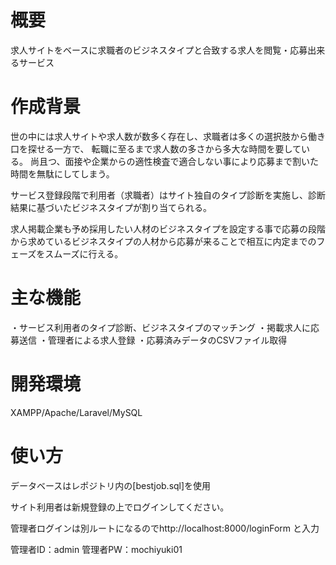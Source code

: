 #  概要　　

求人サイトをベースに求職者のビジネスタイプと合致する求人を閲覧・応募出来るサービス

#  作成背景

世の中には求人サイトや求人数が数多く存在し、求職者は多くの選択肢から働き口を探せる一方で、
転職に至るまで求人数の多さから多大な時間を要している。
尚且つ、面接や企業からの適性検査で適合しない事により応募まで割いた時間を無駄にしてしまう。

サービス登録段階で利用者（求職者）はサイト独自のタイプ診断を実施し、診断結果に基づいたビジネスタイプが割り当てられる。

求人掲載企業も予め採用したい人材のビジネスタイプを設定する事で応募の段階から求めているビジネスタイプの人材から応募が来ることで相互に内定までのフェーズをスムーズに行える。


#  主な機能

・サービス利用者のタイプ診断、ビジネスタイプのマッチング
・掲載求人に応募送信
・管理者による求人登録
・応募済みデータのCSVファイル取得


#  開発環境
XAMPP/Apache/Laravel/MySQL

# 使い方

データベースはレポジトリ内の[bestjob.sql]を使用

サイト利用者は新規登録の上でログインしてください。

管理者ログインは別ルートになるのでhttp://localhost:8000/loginForm と入力

管理者ID：admin 管理者PW：mochiyuki01


